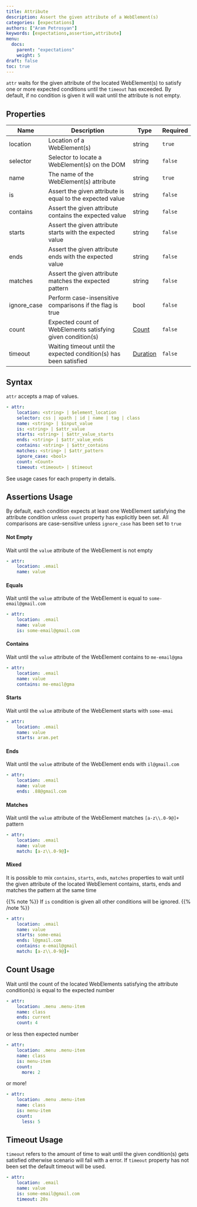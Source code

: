 ```yaml
---
title: Attribute
description: Assert the given attribute of a WebElement(s)
categories: [expectations]
authors: ["Aram Petrosyan"]
keywords: [expectations,assertion,attribute]
menu:
  docs:
    parent: "expectations"
    weight: 5
draft: false
toc: true
---
```


`attr` waits for the given attribute of the located WebElement(s) to
satisfy one or more expected conditions until the `timeout` has exceeded.
By default, if no condition is given it will wait until the attribute
is not empty.

## Properties

Name|Description|Type|Required
---|---|---|---
location|Location of a WebElement(s)|string|`true`
selector|Selector to locate a WebElement(s) on the DOM|string|`false`
name|The name of the WebElement(s) attribute|string|`true`
is|Assert the given attribute is equal to the expected value|string|`false`
contains|Assert the given attribute contains the expected value|string|`false`
starts|Assert the given attribute starts with the expected value|string|`false`
ends|Assert the given attribute ends with the expected value|string|`false`
matches|Assert the given attribute matches the expected pattern|string|`false`
ignore_case|Perform case-insensitive comparisons if the flag is true|bool|`false`
count|Expected count of WebElements satisfying given condition(s) |[Count](/count)|`false`
timeout|Waiting timeout until the expected condition(s) has been satisfied|[Duration](/duration)|`false`

## Syntax

`attr` accepts a map of values.

```yaml
- attr:
    location: <string> | $element_location
    selector: css | xpath | id | name | tag | class
    name: <string> | $input_value
    is: <string> | $attr_value
    starts: <string> | $attr_value_starts
    ends: <string> | $attr_value_ends
    contains: <string> | $attr_contains
    matches: <string> | $attr_pattern
    ignore_case: <bool>
    count: <Count>
    timeout: <timeout> | $timeout
```

See usage cases for each property in details.

## Assertions Usage

By default, each condition expects at least one WebElement satisfying the attribute condition
unless `count` property has explicitly been set.
All comparisons are case-sensitive unless `ignore_case` has been set to `true`

#### Not Empty

Wait until the `value` attribute of the WebElement is not empty

```yaml
- attr:
    location: .email
    name: value
```

#### Equals

Wait until the `value` attribute of the WebElement is equal to `some-email@gmail.com`

```yaml
- attr:
    location: .email
    name: value
    is: some-email@gmail.com
```

#### Contains

Wait until the `value` attribute of the WebElement contains to `me-email@gma`

```yaml
- attr:
    location: .email
    name: value
    contains: me-email@gma
```

#### Starts

Wait until the `value` attribute of the WebElement starts with `some-emai`

```yaml
- attr:
    location: .email
    name: value
    starts: aram.pet
```

#### Ends

Wait until the `value` attribute of the WebElement ends with `il@gmail.com`

```yaml
- attr:
    location: .email
    name: value
    ends: .88@gmail.com
```

#### Matches

Wait until the `value` attribute of the WebElement matches `[a-z\\.0-9@]+` pattern

```yaml
- attr:
    location: .email
    name: value
    match: [a-z\\.0-9@]+
```

#### Mixed

It is possible to mix `contains`, `starts`, `ends`, `matches` properties to wait until
the given attribute of the located WebElement contains, starts, ends and matches the pattern
at the same time

{{% note %}}
If `is` condition is given all other conditions will be ignored.
{{% /note %}}

```yaml
- attr:
    location: .email
    name: value
    starts: some-emai
    ends: l@gmail.com
    contains: e-email@gmail
    match: [a-z\\.0-9@]+
```

## Count Usage

Wait until the count of the located WebElements satisfying the attribute condition(s) is equal to the expected number

```yaml
- attr:
    location: .menu .menu-item
    name: class
    ends: current
    count: 4
```

or less then expected number

```yaml
- attr:
    location: .menu .menu-item
    name: class
    is: menu-item
    count:
      more: 2
```

or more!

```yaml
- attr:
    location: .menu .menu-item
    name: class
    is: menu-item
    count:
      less: 5
```

## Timeout Usage

`timeout` refers to the amount of time to wait until the given condition(s) gets satisfied otherwise scenario will fail with a error. If `timeout` property has not been set the default timeout will be used.

```yaml
- attr:
    location: .email
    name: value
    is: some-email@gmail.com
    timeout: 20s
```
